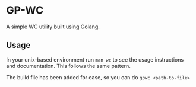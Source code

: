 # GP-WC
A simple WC utility built using Golang.

## Usage
In your unix-based environment run `man wc` to see the usage instructions and documentation. This follows the same pattern.

The build file has been added for ease, so you can do `gpwc <path-to-file>`
